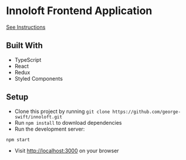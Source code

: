 # Innoloft Frontend Application

[See Instructions](https://github.com/innoloft/Frontend-Application)

## Built With

- TypeScript
- React
- Redux
- Styled Components

## Setup

- Clone this project by running `git clone https://github.com/george-swift/innoloft.git`
- Run `npm install` to download dependencies
- Run the development server:

```bash
npm start
```

- Visit [http://localhost:3000](http://localhost:3000) on your browser

